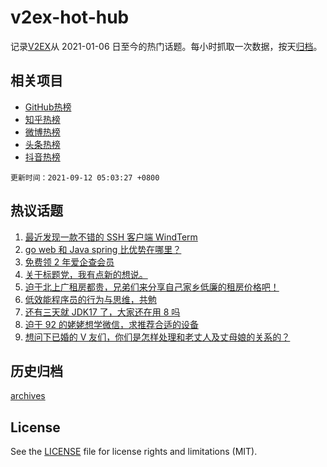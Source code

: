 # v2ex-hot-hub

 记录[V2EX](https://www.v2ex.com/)从 2021-01-06 日至今的热门话题。每小时抓取一次数据，按天[归档](archives)。
 
 ## 相关项目

- [GitHub热榜](https://github.com/snaildev/github-hot-hub)
- [知乎热榜](https://github.com/snaildev/zhihu-hot-hub)
- [微博热榜](https://github.com/snaildev/weibo-hot-hub)
- [头条热榜](https://github.com/snaildev/toutiao-hot-hub)
- [抖音热榜](https://github.com/snaildev/douyin-hot-hub)


 `更新时间：2021-09-12 05:03:27 +0800`

## 热议话题

1. [最近发现一款不错的 SSH 客户端 WindTerm](https://www.v2ex.com/t/801168)
1. [go web 和 Java spring 比优势在哪里？](https://www.v2ex.com/t/801212)
1. [免费领 2 年爱企查会员](https://www.v2ex.com/t/801229)
1. [关于标题党，我有点新的想说。](https://www.v2ex.com/t/801183)
1. [迫于北上广租房都贵，兄弟们来分享自己家乡低廉的租房价格吧！](https://www.v2ex.com/t/801194)
1. [低效能程序员的行为与思维，共勉](https://www.v2ex.com/t/801228)
1. [还有三天就 JDK17 了，大家还在用 8 吗](https://www.v2ex.com/t/801237)
1. [迫于 92 的姥姥想学微信，求推荐合适的设备](https://www.v2ex.com/t/801206)
1. [想问下已婚的 V 友们，你们是怎样处理和老丈人及丈母娘的关系的？](https://www.v2ex.com/t/801178)

## 历史归档

[archives](archives)

## License

See the [LICENSE](LICENSE) file for license rights and limitations (MIT).
